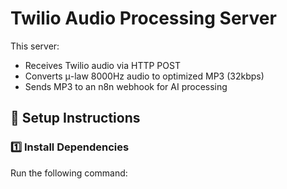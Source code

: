 # Twilio Audio Processing Server

This server:
- Receives Twilio audio via HTTP POST
- Converts μ-law 8000Hz audio to optimized MP3 (32kbps)
- Sends MP3 to an n8n webhook for AI processing

## 🚀 Setup Instructions

### 1️⃣ Install Dependencies
Run the following command:
